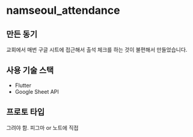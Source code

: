 # namseoul_attendance
## 만든 동기
교회에서 매번 구글 시트에 접근해서 출석 체크를 하는 것이 불편해서 만들었습니다.

## 사용 기술 스택
- Flutter
- Google Sheet API

## 프로토 타입
그려야 함. 피그마 or 노트에 직접


